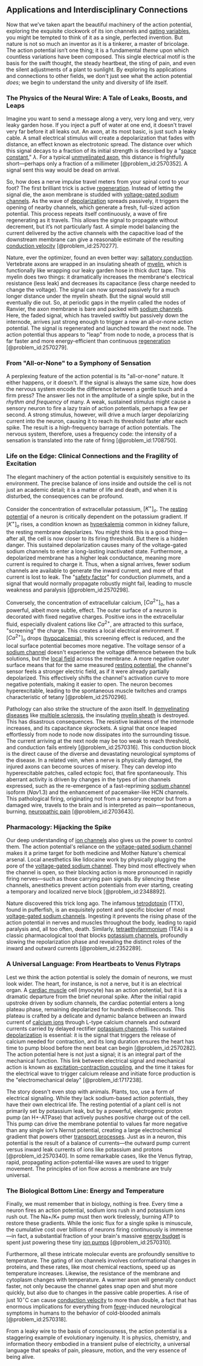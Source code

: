 ## Applications and Interdisciplinary Connections

Now that we’ve taken apart the beautiful machinery of the action potential, exploring the exquisite clockwork of its ion channels and [gating variables](@article_id:202728), you might be tempted to think of it as a single, perfected invention. But nature is not so much an inventor as it is a tinkerer, a master of bricolage. The action potential isn’t one thing; it is a fundamental *theme* upon which countless variations have been composed. This single electrical motif is the basis for the swift thought, the steady heartbeat, the sting of pain, and even the silent adjustments of a plant to sunlight. By exploring its applications and connections to other fields, we don't just see what the action potential *does*; we begin to understand the unity and diversity of life itself.

### The Physics of the Neural Wire: A Tale of Leaks, Boosts, and Leaps

Imagine you want to send a message along a very, very long and very, very leaky garden hose. If you inject a puff of water at one end, it doesn't travel very far before it all leaks out. An axon, at its most basic, is just such a leaky cable. A small electrical stimulus will create a depolarization that fades with distance, an effect known as electrotonic spread. The distance over which this signal decays to a fraction of its initial strength is described by a "[space constant](@article_id:192997)," $\lambda$. For a typical [unmyelinated axon](@article_id:171870), this distance is frightfully short—perhaps only a fraction of a millimeter [@problem_id:2570352]. A signal sent this way would be dead on arrival.

So, how does a nerve impulse travel meters from your spinal cord to your foot? The first brilliant trick is active [regeneration](@article_id:145678). Instead of letting the signal die, the axon membrane is studded with [voltage-gated sodium channels](@article_id:138594). As the wave of [depolarization](@article_id:155989) spreads passively, it triggers the opening of nearby channels, which generate a fresh, full-sized action potential. This process repeats itself continuously, a wave of fire regenerating as it travels. This allows the signal to propagate without decrement, but it’s not particularly fast. A simple model balancing the current delivered by the active channels with the capacitive load of the downstream membrane can give a reasonable estimate of the resulting [conduction velocity](@article_id:155635) [@problem_id:2570277].

Nature, ever the optimizer, found an even better way: [saltatory conduction](@article_id:135985). Vertebrate axons are wrapped in an insulating sheath of [myelin](@article_id:152735), which is functionally like wrapping our leaky garden hose in thick duct tape. This myelin does two things: it dramatically increases the membrane's electrical resistance (less leak) and decreases its capacitance (less charge needed to change the voltage). The signal can now spread passively for a much longer distance under the myelin sheath. But the signal would still eventually die out. So, at periodic gaps in the myelin called the nodes of Ranvier, the axon membrane is bare and packed with [sodium channels](@article_id:202275). Here, the faded signal, which has traveled swiftly but passively down the internode, arrives just strong enough to trigger a new an all-or-none action potential. The signal is regenerated and launched toward the next node. The action potential thus appears to "leap" from node to node, a process that is far faster and more energy-efficient than continuous [regeneration](@article_id:145678) [@problem_id:2570279].

### From "All-or-None" to a Symphony of Sensation

A perplexing feature of the action potential is its "all-or-none" nature. It either happens, or it doesn't. If the signal is always the same size, how does the nervous system encode the difference between a gentle touch and a firm press? The answer lies not in the amplitude of a single spike, but in the *rhythm and frequency* of many. A weak, sustained stimulus might cause a sensory neuron to fire a lazy train of action potentials, perhaps a few per second. A strong stimulus, however, will drive a much larger depolarizing current into the neuron, causing it to reach its threshold faster after each spike. The result is a high-frequency barrage of action potentials. The nervous system, therefore, uses a frequency code: the intensity of a sensation is translated into the rate of firing [@problem_id:1708750].

### Life on the Edge: Clinical Connections and the Fragility of Excitation

The elegant machinery of the action potential is exquisitely sensitive to its environment. The precise balance of ions inside and outside the cell is not just an academic detail; it is a matter of life and death, and when it is disturbed, the consequences can be profound.

Consider the concentration of extracellular potassium, $[K^+]_o$. The [resting potential](@article_id:175520) of a neuron is critically dependent on the potassium gradient. If $[K^+]_o$ rises, a condition known as [hyperkalemia](@article_id:151310) common in kidney failure, the resting membrane depolarizes. You might think this is a good thing—after all, the cell is now closer to its firing threshold. But there is a hidden danger. This sustained depolarization causes many of the voltage-gated sodium channels to enter a long-lasting inactivated state. Furthermore, a depolarized membrane has a higher leak conductance, meaning more current is required to charge it. Thus, when a signal arrives, fewer sodium channels are available to generate the inward current, and more of that current is lost to leak. The "[safety factor](@article_id:155674)" for conduction plummets, and a signal that would normally propagate robustly might fail, leading to muscle weakness and paralysis [@problem_id:2570298].

Conversely, the concentration of extracellular calcium, $[Ca^{2+}]_o$, has a powerful, albeit more subtle, effect. The outer surface of a neuron is decorated with fixed negative charges. Positive ions in the extracellular fluid, especially divalent cations like $Ca^{2+}$, are attracted to this surface, "screening" the charge. This creates a local electrical environment. If $[Ca^{2+}]_o$ drops ([hypocalcemia](@article_id:154997)), this screening effect is reduced, and the local surface potential becomes more negative. The voltage sensor of a [sodium channel](@article_id:173102) doesn't experience the voltage difference between the bulk solutions, but the [local field](@article_id:146010) across the membrane. A more negative outer surface means that for the same measured [resting potential](@article_id:175520), the channel's sensor feels a stronger electric field, as if it were already partially depolarized. This effectively shifts the channel's activation curve to more negative potentials, making it easier to open. The neuron becomes hyperexcitable, leading to the spontaneous muscle twitches and cramps characteristic of tetany [@problem_id:2570296].

Pathology can also strike the structure of the axon itself. In [demyelinating diseases](@article_id:154239) like [multiple sclerosis](@article_id:165143), the insulating [myelin sheath](@article_id:149072) is destroyed. This has disastrous consequences. The resistive leakiness of the internode increases, and its capacitance skyrockets. A signal that once leaped effortlessly from node to node now dissipates into the surrounding tissue. The current arriving at the next node may be too weak to reach threshold, and conduction fails entirely [@problem_id:2570316]. This conduction block is the direct cause of the diverse and devastating neurological symptoms of the disease. In a related vein, when a nerve is physically damaged, the injured axons can become sources of misery. They can develop into hyperexcitable patches, called ectopic foci, that fire spontaneously. This aberrant activity is driven by changes in the types of ion channels expressed, such as the re-emergence of a fast-repriming [sodium channel](@article_id:173102) isoform ($Nav1.3$) and the enhancement of pacemaker-like HCN channels. This pathological firing, originating not from a sensory receptor but from a damaged wire, travels to the brain and is interpreted as pain—spontaneous, burning, [neuropathic pain](@article_id:178327) [@problem_id:2703643].

### Pharmacology: Hijacking the Spike

Our deep understanding of [ion channels](@article_id:143768) also gives us the power to control them. The action potential's reliance on the [voltage-gated sodium channel](@article_id:170468) makes it a prime target for both medicine and Mother Nature's chemical arsenal. Local anesthetics like lidocaine work by physically plugging the pore of the [voltage-gated sodium channel](@article_id:170468). They bind most effectively when the channel is open, so their blocking action is more pronounced in rapidly firing nerves—such as those carrying pain signals. By silencing these channels, anesthetics prevent action potentials from ever starting, creating a temporary and localized nerve block [@problem_id:2348892].

Nature discovered this trick long ago. The infamous [tetrodotoxin](@article_id:168769) (TTX), found in pufferfish, is an exquisitely potent and specific blocker of most [voltage-gated sodium channels](@article_id:138594). Ingesting it prevents the rising phase of the action potential in nerves and muscles throughout the body, leading to rapid paralysis and, all too often, death. Similarly, [tetraethylammonium](@article_id:166255) (TEA) is a classic pharmacological tool that blocks [potassium channels](@article_id:173614), profoundly slowing the repolarization phase and revealing the distinct roles of the inward and outward currents [@problem_id:2352289].

### A Universal Language: From Heartbeats to Venus Flytraps

Lest we think the action potential is solely the domain of neurons, we must look wider. The heart, for instance, is not a nerve, but it is an electrical organ. A [cardiac muscle](@article_id:149659) cell (myocyte) has an action potential, but it is a dramatic departure from the brief neuronal spike. After the initial rapid upstroke driven by sodium channels, the cardiac potential enters a long plateau phase, remaining depolarized for hundreds ofmilliseconds. This plateau is crafted by a delicate and dynamic balance between an inward current of [calcium ions](@article_id:140034) through L-type calcium channels and outward currents carried by delayed rectifier [potassium channels](@article_id:173614). This sustained [depolarization](@article_id:155989) is essential: it is the signal that triggers the release of calcium needed for contraction, and its long duration ensures the heart has time to pump blood before the next beat can begin [@problem_id:2570282]. The action potential here is not just a signal; it is an integral part of the mechanical function. This link between electrical signal and mechanical action is known as [excitation-contraction coupling](@article_id:152364), and the time it takes for the electrical wave to trigger calcium release and initiate force production is the "electromechanical delay" [@problem_id:1717238].

The story doesn't even stop with animals. Plants, too, use a form of electrical signaling. While they lack sodium-based action potentials, they have their own electrical life. The resting potential of a plant cell is not primarily set by potassium leak, but by a powerful, electrogenic proton pump (an H+-ATPase) that actively pushes positive charge out of the cell. This pump can drive the membrane potential to values far more negative than any single ion's Nernst potential, creating a large electrochemical gradient that powers other [transport processes](@article_id:177498). Just as in a neuron, this potential is the result of a balance of currents—the outward pump current versus inward leak currents of ions like potassium and protons [@problem_id:2570340]. In some remarkable cases, like the Venus flytrap, rapid, propagating action-potential-like waves are used to trigger movement. The principles of ion flow across a membrane are truly universal.

### The Biological Bottom Line: Energy and Temperature

Finally, we must remember that in biology, nothing is free. Every time a neuron fires an action potential, sodium ions rush in and potassium ions rush out. The Na+/K+ pump must then work tirelessly, burning ATP to restore these gradients. While the ionic flux for a single spike is minuscule, the cumulative cost over billions of neurons firing continuously is immense—in fact, a substantial fraction of your brain's massive [energy budget](@article_id:200533) is spent just powering these tiny [ion pumps](@article_id:168361) [@problem_id:2570310].

Furthermore, all these intricate molecular events are profoundly sensitive to temperature. The gating of ion channels involves conformational changes in proteins, and these rates, like most chemical reactions, speed up as temperature increases. Likewise, the resistance of the membrane and cytoplasm changes with temperature. A warmer axon will generally conduct faster, not only because the channel gates snap open and shut more quickly, but also due to changes in the passive cable properties. A rise of just $10^{\circ}\mathrm{C}$ can cause [conduction velocity](@article_id:155635) to more than double, a fact that has enormous implications for everything from [fever](@article_id:171052)-induced neurological symptoms in humans to the behavior of cold-blooded animals [@problem_id:2570318].

From a leaky wire to the basis of consciousness, the action potential is a staggering example of evolutionary ingenuity. It is physics, chemistry, and information theory embodied in a transient pulse of electricity, a universal language that speaks of pain, pleasure, motion, and the very essence of being alive.